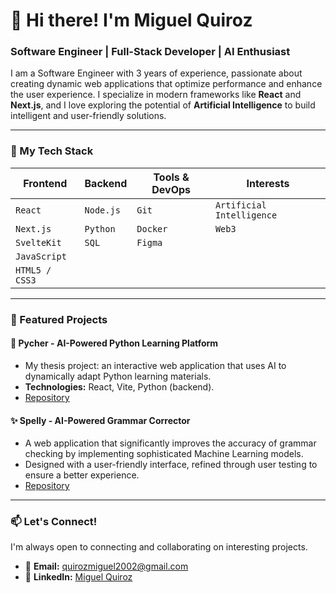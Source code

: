 # 👋 Hi there! I'm Miguel Quiroz

### Software Engineer | Full-Stack Developer | AI Enthusiast

I am a Software Engineer with 3 years of experience, passionate about creating dynamic web applications that optimize performance and enhance the user experience. I specialize in modern frameworks like **React** and **Next.js**, and I love exploring the potential of **Artificial Intelligence** to build intelligent and user-friendly solutions.

---

### 🚀 My Tech Stack

| Frontend         | Backend      | Tools & DevOps | Interests                |
| ---------------- | ------------ | -------------- | ------------------------ |
| `React`          | `Node.js`    | `Git`          | `Artificial Intelligence`|
| `Next.js`        | `Python`     | `Docker`       | `Web3`                   |
| `SvelteKit`      |`SQL`         | `Figma`        |                          |
| `JavaScript`     |              |                |                          |
| `HTML5 / CSS3`   |              |                |                          |


---

### 🔧 Featured Projects

#### 🐍 Pycher - AI-Powered Python Learning Platform 
- My thesis project: an interactive web application that uses AI to dynamically adapt Python learning materials.
- **Technologies:** React, Vite, Python (backend).
- [Repository](https://github.com/DEV1lmig/pycher)

#### ✨ Spelly - AI-Powered Grammar Corrector
- A web application that significantly improves the accuracy of grammar checking by implementing sophisticated Machine Learning models.
- Designed with a user-friendly interface, refined through user testing to ensure a better experience.
- [Repository](https://github.com/DEV1lmig/spelly-kit)

---

### 📫 Let's Connect!

I'm always open to connecting and collaborating on interesting projects.

- 📧 **Email:** [quirozmiguel2002@gmail.com](mailto:quirozmiguel2002@gmail.com) 
- 💼 **LinkedIn:** [Miguel Quiroz](https://www.linkedin.com/in/m1guel-quiroz/)

